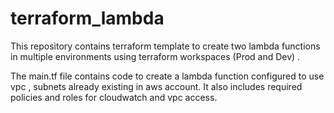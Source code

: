 # terraform_lambda
This repository contains terraform template to create two lambda functions in multiple environments using terraform workspaces (Prod and Dev) .

The main.tf file contains code to create a lambda function configured to use vpc , subnets already existing in aws account. It also includes required policies and roles for cloudwatch and vpc access.
